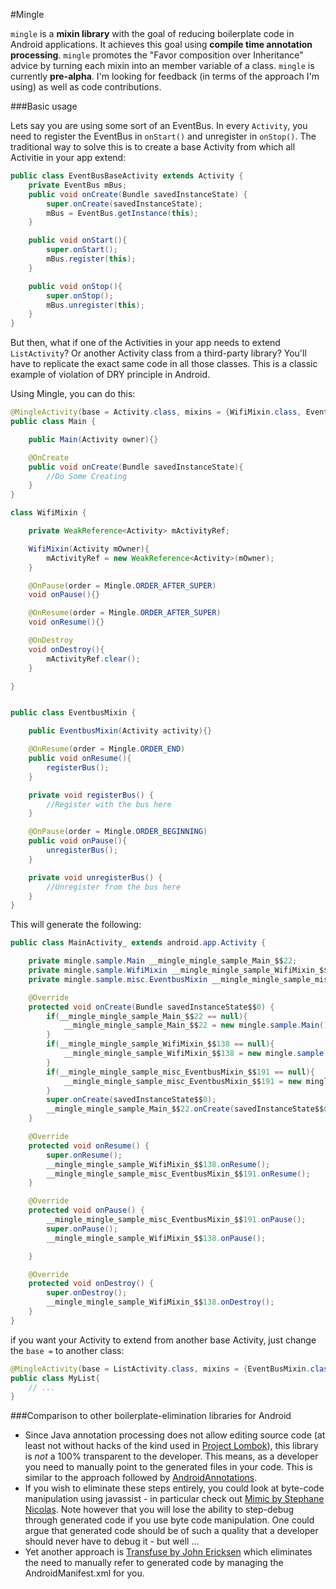 #Mingle

`mingle` is a **mixin library** with the goal of reducing boilerplate code in Android applications. It achieves this goal using **compile time annotation processing**. `mingle` promotes the "Favor composition over Inheritance" advice by turning each mixin into an member variable of a class.
`mingle` is currently **pre-alpha**. I'm looking for feedback (in terms of the approach I'm using) as well as code contributions.

###Basic usage

Lets say you are using some sort of an EventBus. In every `Activity`, you need to register the EventBus in `onStart()` and unregister in `onStop()`. The traditional way to solve this is to create a base Activity from which all Activitie in your app extend:

```java
public class EventBusBaseActivity extends Activity {
    private EventBus mBus;
    public void onCreate(Bundle savedInstanceState) {
        super.onCreate(savedInstanceState);
        mBus = EventBus.getInstance(this);
    }

    public void onStart(){
        super.onStart();
        mBus.register(this);
    }

    public void onStop(){
        super.onStop();
        mBus.unregister(this);
    }
}
```

But then, what if one of the Activities in your app needs to extend `ListActivity`? Or another Activity class from a third-party library? You'll have to replicate the exact same code in all those classes. This is a classic example of violation of DRY principle in Android.

Using Mingle, you can do this:

```java
@MingleActivity(base = Activity.class, mixins = {WifiMixin.class, EventbusMixin.class})
public class Main {

    public Main(Activity owner){}

    @OnCreate
    public void onCreate(Bundle savedInstanceState){
        //Do Some Creating
    }
}

class WifiMixin {

    private WeakReference<Activity> mActivityRef;

    WifiMixin(Activity mOwner){
        mActivityRef = new WeakReference<Activity>(mOwner);
    }

    @OnPause(order = Mingle.ORDER_AFTER_SUPER)
    void onPause(){}

    @OnResume(order = Mingle.ORDER_AFTER_SUPER)
    void onResume(){}

    @OnDestroy
    void onDestroy(){
        mActivityRef.clear();
    }

}


public class EventbusMixin {

    public EventbusMixin(Activity activity){}

    @OnResume(order = Mingle.ORDER_END)
    public void onResume(){
        registerBus();
    }

    private void registerBus() {
        //Register with the bus here
    }

    @OnPause(order = Mingle.ORDER_BEGINNING)
    public void onPause(){
        unregisterBus();
    }

    private void unregisterBus() {
        //Unregister from the bus here
    }
}
```

This will generate the following:

```java
public class MainActivity_ extends android.app.Activity {

    private mingle.sample.Main __mingle_mingle_sample_Main_$$22;
    private mingle.sample.WifiMixin __mingle_mingle_sample_WifiMixin_$$138;
    private mingle.sample.misc.EventbusMixin __mingle_mingle_sample_misc_EventbusMixin_$$191;

    @Override
    protected void onCreate(Bundle savedInstanceState$$0) {
        if(__mingle_mingle_sample_Main_$$22 == null){
            __mingle_mingle_sample_Main_$$22 = new mingle.sample.Main();
        }
        if(__mingle_mingle_sample_WifiMixin_$$138 == null){
            __mingle_mingle_sample_WifiMixin_$$138 = new mingle.sample.WifiMixin(this);
        }
        if(__mingle_mingle_sample_misc_EventbusMixin_$$191 == null){
            __mingle_mingle_sample_misc_EventbusMixin_$$191 = new mingle.sample.misc.EventbusMixin(this);
        }
        super.onCreate(savedInstanceState$$0);
        __mingle_mingle_sample_Main_$$22.onCreate(savedInstanceState$$0);
    }

    @Override
    protected void onResume() {
        super.onResume();
        __mingle_mingle_sample_WifiMixin_$$138.onResume();
        __mingle_mingle_sample_misc_EventbusMixin_$$191.onResume();
    }

    @Override
    protected void onPause() {
        __mingle_mingle_sample_misc_EventbusMixin_$$191.onPause();
        super.onPause();
        __mingle_mingle_sample_WifiMixin_$$138.onPause();

    }

    @Override
    protected void onDestroy() {
        super.onDestroy();
        __mingle_mingle_sample_WifiMixin_$$138.onDestroy();
    }
}
```

if you want your Activity to extend from another base Activity, just change the `base =` to another class:

```java
@MingleActivity(base = ListActivity.class, mixins = {EventBusMixin.class})
public class MyList{
    // ...
}
```

###Comparison to other boilerplate-elimination libraries for Android

  - Since Java annotation processing does not allow editing source code (at least not without hacks of the kind used in [Project Lombok](http://projectlombok.org/)), this library is *not* a 100% transparent to the developer. This means, as a developer you need to manually point to the generated files in your code. This is similar to the approach followed by [AndroidAnnotations](https://github.com/excilys/androidannotations/).
  - If you wish to eliminate these steps entirely, you could look at byte-code manipulation using javassist - in particular check out [Mimic by Stephane Nicolas](https://github.com/stephanenicolas/mimic). Note however that you will lose the ability to step-debug through generated code if you use byte code manipulation. One could argue that generated code should be of such a quality that a developer should never have to debug it - but well ...
  - Yet another approach is [Transfuse by John Ericksen](http://androidtransfuse.org/) which eliminates the need to manually refer to generated code by managing the AndroidManifest.xml for you.